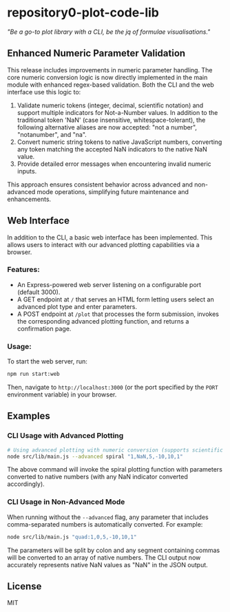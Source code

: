 # repository0-plot-code-lib

_"Be a go-to plot library with a CLI, be the jq of formulae visualisations."_

## Enhanced Numeric Parameter Validation

This release includes improvements in numeric parameter handling. The core numeric conversion logic is now directly implemented in the main module with enhanced regex-based validation. Both the CLI and the web interface use this logic to:

1. Validate numeric tokens (integer, decimal, scientific notation) and support multiple indicators for Not-a-Number values. In addition to the traditional token 'NaN' (case insensitive, whitespace-tolerant), the following alternative aliases are now accepted: "not a number", "notanumber", and "na".
2. Convert numeric string tokens to native JavaScript numbers, converting any token matching the accepted NaN indicators to the native NaN value.
3. Provide detailed error messages when encountering invalid numeric inputs.

This approach ensures consistent behavior across advanced and non-advanced mode operations, simplifying future maintenance and enhancements.

## Web Interface

In addition to the CLI, a basic web interface has been implemented. This allows users to interact with our advanced plotting capabilities via a browser.

### Features:
- An Express-powered web server listening on a configurable port (default 3000).
- A GET endpoint at `/` that serves an HTML form letting users select an advanced plot type and enter parameters.
- A POST endpoint at `/plot` that processes the form submission, invokes the corresponding advanced plotting function, and returns a confirmation page.

### Usage:

To start the web server, run:

```bash
npm run start:web
```

Then, navigate to `http://localhost:3000` (or the port specified by the `PORT` environment variable) in your browser.

## Examples

### CLI Usage with Advanced Plotting

```bash
# Using advanced plotting with numeric conversion (supports scientific notation and robust NaN handling with alternative aliases)
node src/lib/main.js --advanced spiral "1,NaN,5,-10,10,1"
```

The above command will invoke the spiral plotting function with parameters converted to native numbers (with any NaN indicator converted accordingly).

### CLI Usage in Non-Advanced Mode

When running without the `--advanced` flag, any parameter that includes comma-separated numbers is automatically converted. For example:

```bash
node src/lib/main.js "quad:1,0,5,-10,10,1"
```

The parameters will be split by colon and any segment containing commas will be converted to an array of native numbers. The CLI output now accurately represents native NaN values as "NaN" in the JSON output.

## License

MIT

